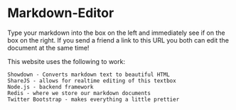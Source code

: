 # Markdown-Editor
Type your markdown into the box on the left and immediately see if on the box on the right. If you send a friend a link to this URL you both can edit the document at the same time!

This website uses the following to work:

    Showdown - Converts markdown text to beautiful HTML
    ShareJS - allows for realtime editing of this textbox
    Node.js - backend framework
    Redis - where we store our markdown documents
    Twitter Bootstrap - makes everything a little prettier

